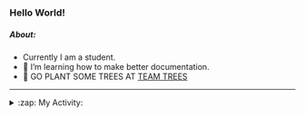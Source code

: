 ### Hello World!

##### About:
- Currently I am a student.
- 🌱 I’m learning how to make better documentation.
- 🌱 GO PLANT SOME TREES AT [TEAM TREES](https://teamtrees.org/)

---
<details>
  <summary>:zap: My Activity:</summary>
  
<!--START_SECTION:waka-->
![Code Time](http://img.shields.io/badge/Code%20Time-1%2C157%20hrs%2047%20mins-blue)

**I'm a Night 🦉** 

```text
🌞 Morning                1857 commits        ███░░░░░░░░░░░░░░░░░░░░░░   10.04 % 
🌆 Daytime                6289 commits        ████████░░░░░░░░░░░░░░░░░   34.00 % 
🌃 Evening                5278 commits        ███████░░░░░░░░░░░░░░░░░░   28.53 % 
🌙 Night                  5074 commits        ███████░░░░░░░░░░░░░░░░░░   27.43 % 
```
📅 **I'm Most Productive on Wednesday** 

```text
Monday                   2633 commits        ████░░░░░░░░░░░░░░░░░░░░░   14.23 % 
Tuesday                  2527 commits        ███░░░░░░░░░░░░░░░░░░░░░░   13.66 % 
Wednesday                4308 commits        ██████░░░░░░░░░░░░░░░░░░░   23.29 % 
Thursday                 2389 commits        ███░░░░░░░░░░░░░░░░░░░░░░   12.91 % 
Friday                   1883 commits        ███░░░░░░░░░░░░░░░░░░░░░░   10.18 % 
Saturday                 1624 commits        ██░░░░░░░░░░░░░░░░░░░░░░░   08.78 % 
Sunday                   3134 commits        ████░░░░░░░░░░░░░░░░░░░░░   16.94 % 
```


📊 **This Week I Spent My Time On** 

```text
🔥 Editors: 
VS Code                  4 hrs 12 mins       █████████████████████████   100.00 % 

🐱‍💻 Projects: 
praise                   4 hrs 11 mins       █████████████████████████   99.52 % 
CSF31                    1 min               ░░░░░░░░░░░░░░░░░░░░░░░░░   00.48 % 
```


 Last Updated on 09/08/2023 16:11:07 UTC
<!--END_SECTION:waka-->
</details>
